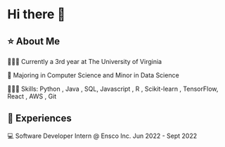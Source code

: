 # Hi there 👋
## ⭐️ About Me

👨🏽‍🎓 Currently a 3rd year at The University of Virginia

📝 Majoring in Computer Science and Minor in Data Science

👨🏽‍💻 Skills: Python , Java , SQL, Javascript , R , Scikit-learn , TensorFlow, React , AWS , Git
 
## 👨 Experiences

💻 Software Developer Intern @ Ensco Inc. Jun 2022 - Sept 2022


